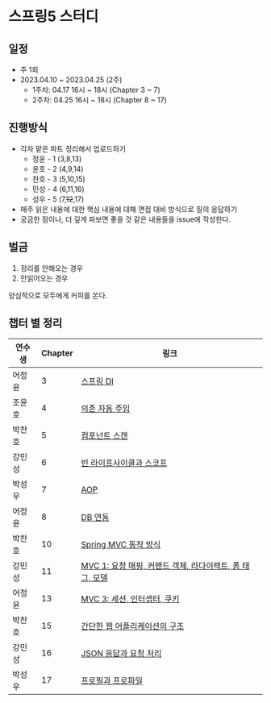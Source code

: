 # 스프링5 스터디

## 일정
- 주 1회
- 2023.04.10 ~ 2023.04.25 (2주)
  - 1주차: 04.17 16시 ~ 18시 (Chapter 3 ~ 7)
  - 2주차: 04.25 16시 ~ 18시 (Chapter 8 ~ 17)

## 진행방식
- 각자 맡은 파트 정리해서 업로드하기
  - 정윤 - 1 (3,8,13)
  - 윤호 - 2 (4,9,14)
  - 찬호 - 3 (5,10,15)
  - 민성 - 4 (6,11,16)
  - 성우 - 5 (7,~~12~~,17)
- 매주 읽은 내용에 대한 핵심 내용에 대해 면접 대비 방식으로 질의 응답하기
- 궁금한 점이나, 더 깊게 파보면 좋을 것 같은 내용들을 issue에 작성한다.

## 벌금
1. 정리를 안해오는 경우
2. 안읽어오는 경우

양심적으로 모두에게 커피를 쏜다.

## 챕터 별 정리 

| **연수생**  | **Chapter**    | **링크** |
|------------|----------|---------|
|어정윤|3|[스프링 DI](chapter_03/README.md)|
|조윤호|4|[의존 자동 주입](chapter_04/README.md)|
|박찬호|5|[컴포넌트 스캔](chapter_05/README.md)|
|강민성|6|[빈 라이프사이클과 스코프](chapter_06/README.md)|
|박성우|7|[AOP](chapter_07/README.md)|
|어정윤|8|[DB 연동](chapter_08/README.md)|
|박찬호|10|[Spring MVC 동작 방식](chapter_10/README.md)|
|강민성|11|[MVC 1: 요청 매핑, 커맨드 객체, 라다이렉트, 폼 태그, 모델](chapter_11/README.md)|
|어정윤|13|[MVC 3: 세션, 인터셉터, 쿠키](chapter_13/README.md)|
|박찬호|15|[간단한 웹 어플리케이션의 구조](chapter_15/README.md)|
|강민성|16|[JSON 응답과 요청 처리](chapter_16/README.md)|
|박성우|17|[프로필과 프로파일](chapter_17/README.md)|

<!-- 
  멘토링 정리 처럼 폴더에 파일 저장하고
  챕터 순서대로
  |연수생|1|링크| 
  추가해주세요.
-->
